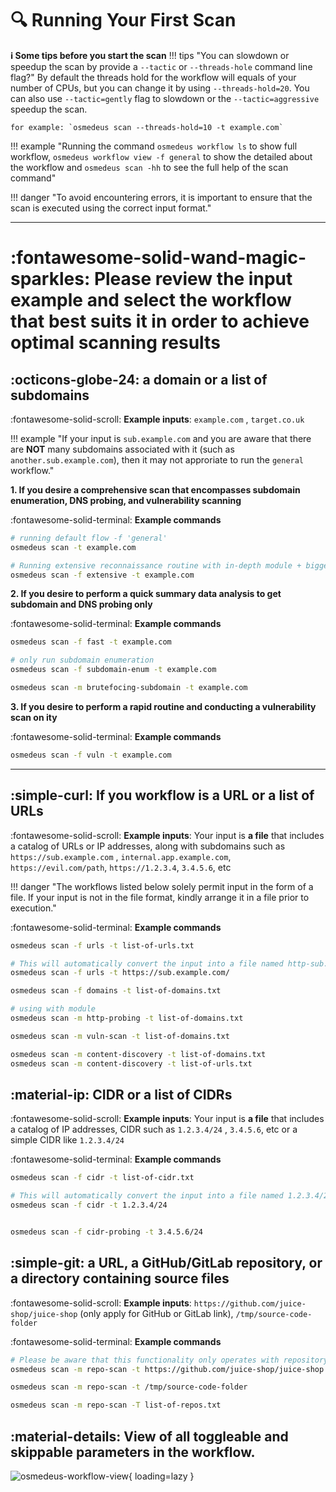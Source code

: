 # :mag: Running Your First Scan

**:information_source:  Some tips before you start the scan**
!!! tips "You can slowdown or speedup the scan by provide a `--tactic` or `--threads-hole` command line flag?"
    By default the threads hold for the workflow will equals of your number of CPUs, but you can change it by using `--threads-hold=20`. You can also use  `--tactic=gently` flag to slowdown or the `--tactic=aggressive` speedup the scan.

    for example: `osmedeus scan --threads-hold=10 -t example.com`

!!! example "Running the command `osmedeus workflow ls` to show full workflow, `osmedeus workflow view -f general` to show the detailed about the workflow and `osmedeus scan -hh` to see the full help of the scan command"

!!! danger "To avoid encountering errors, it is important to ensure that the scan is executed using the correct input format."

***

# :fontawesome-solid-wand-magic-sparkles: Please review the input example and select the workflow that best suits it in order to achieve optimal scanning results

## :octicons-globe-24: a domain or a list of subdomains

:fontawesome-solid-scroll: __Example inputs__: `example.com` , `target.co.uk`

!!! example "If your input is `sub.example.com` and you are aware that there are **NOT** many subdomains associated with it (such as `another.sub.example.com`), then it may not approriate to run the `general` workflow."


**1. If you desire a comprehensive scan that encompasses subdomain enumeration, DNS probing, and vulnerability scanning**

:fontawesome-solid-terminal: __Example commands__
```bash
# running default flow -f 'general'
osmedeus scan -t example.com

# Running extensive reconnaissance routine with in-depth module + bigger wordlists
osmedeus scan -f extensive -t example.com
```


**2. If you desire to perform a quick summary data analysis to get subdomain and DNS probing only**

:fontawesome-solid-terminal: __Example commands__
```bash
osmedeus scan -f fast -t example.com

# only run subdomain enumeration
osmedeus scan -f subdomain-enum -t example.com

osmedeus scan -m brutefocing-subdomain -t example.com
```

**3. If you desire to perform a rapid routine and conducting a vulnerability scan on ity**

:fontawesome-solid-terminal: __Example commands__

```bash
osmedeus scan -f vuln -t example.com
```

<hr>

## :simple-curl:  If you workflow is a URL or a list of URLs

:fontawesome-solid-scroll: __Example inputs__: Your input is **a file** that includes a catalog of URLs or IP addresses, along with subdomains such as `https://sub.example.com` , `internal.app.example.com`, `https://evil.com/path`, `https://1.2.3.4`, `3.4.5.6`, etc

!!! danger "The workflows listed below solely permit input in the form of a file. If your input is not in the file format, kindly arrange it in a file prior to execution."

:fontawesome-solid-terminal: __Example commands__

```bash
osmedeus scan -f urls -t list-of-urls.txt

# This will automatically convert the input into a file named http-sub.example.com.txt
osmedeus scan -f urls -t https://sub.example.com/

osmedeus scan -f domains -t list-of-domains.txt

# using with module
osmedeus scan -m http-probing -t list-of-domains.txt

osmedeus scan -m vuln-scan -t list-of-domains.txt

osmedeus scan -m content-discovery -t list-of-domains.txt
osmedeus scan -m content-discovery -t list-of-urls.txt
```

## :material-ip: CIDR or a list of CIDRs

:fontawesome-solid-scroll: __Example inputs__: Your input is **a file** that includes a catalog of IP addresses, CIDR such as `1.2.3.4/24` , `3.4.5.6`, etc or a simple CIDR like `1.2.3.4/24`

:fontawesome-solid-terminal: __Example commands__

```bash
osmedeus scan -f cidr -t list-of-cidr.txt

# This will automatically convert the input into a file named 1.2.3.4/24_random.txt
osmedeus scan -f cidr -t 1.2.3.4/24


osmedeus scan -f cidr-probing -t 3.4.5.6/24

```

## :simple-git: a URL, a GitHub/GitLab repository, or a directory containing source files

:fontawesome-solid-scroll: __Example inputs__: `https://github.com/juice-shop/juice-shop` (only apply for GitHub or GitLab link), `/tmp/source-code-folder`

:fontawesome-solid-terminal: __Example commands__

```bash
# Please be aware that this functionality only operates with repository URLs such as those from GitHub or GitLab.
osmedeus scan -m repo-scan -t https://github.com/juice-shop/juice-shop

osmedeus scan -m repo-scan -t /tmp/source-code-folder

osmedeus scan -m repo-scan -T list-of-repos.txt

```

## :material-details: View of all toggleable and skippable parameters in the workflow.

![osmedeus-workflow-view](/static/images/osmedeus-workflow-view.png){ loading=lazy }
